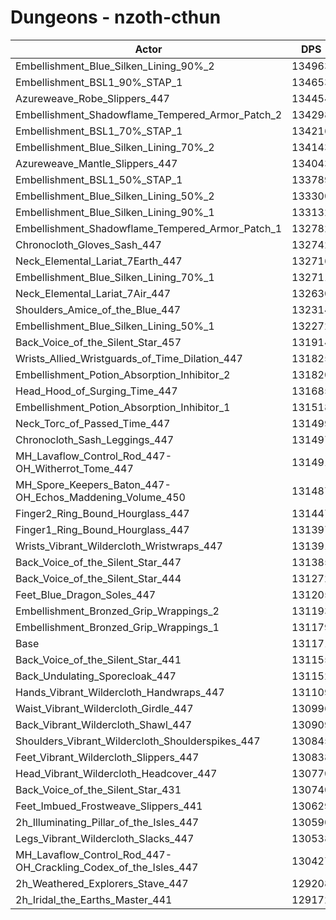 # Dungeons - nzoth-cthun
| Actor | DPS | Increase |
|---|:---:|:---:|
|Embellishment_Blue_Silken_Lining_90%_2|134963|2.89%|
|Embellishment_BSL1_90%_STAP_1|134653|2.65%|
|Azureweave_Robe_Slippers_447|134454|2.50%|
|Embellishment_Shadowflame_Tempered_Armor_Patch_2|134298|2.38%|
|Embellishment_BSL1_70%_STAP_1|134216|2.32%|
|Embellishment_Blue_Silken_Lining_70%_2|134143|2.27%|
|Azureweave_Mantle_Slippers_447|134043|2.19%|
|Embellishment_BSL1_50%_STAP_1|133789|2.00%|
|Embellishment_Blue_Silken_Lining_50%_2|133300|1.62%|
|Embellishment_Blue_Silken_Lining_90%_1|133132|1.49%|
|Embellishment_Shadowflame_Tempered_Armor_Patch_1|132782|1.23%|
|Chronocloth_Gloves_Sash_447|132742|1.20%|
|Neck_Elemental_Lariat_7Earth_447|132716|1.18%|
|Embellishment_Blue_Silken_Lining_70%_1|132711|1.17%|
|Neck_Elemental_Lariat_7Air_447|132630|1.11%|
|Shoulders_Amice_of_the_Blue_447|132314|0.87%|
|Embellishment_Blue_Silken_Lining_50%_1|132272|0.84%|
|Back_Voice_of_the_Silent_Star_457|131914|0.57%|
|Wrists_Allied_Wristguards_of_Time_Dilation_447|131825|0.50%|
|Embellishment_Potion_Absorption_Inhibitor_2|131820|0.49%|
|Head_Hood_of_Surging_Time_447|131685|0.39%|
|Embellishment_Potion_Absorption_Inhibitor_1|131518|0.26%|
|Neck_Torc_of_Passed_Time_447|131499|0.25%|
|Chronocloth_Sash_Leggings_447|131497|0.25%|
|MH_Lavaflow_Control_Rod_447-OH_Witherrot_Tome_447|131491|0.24%|
|MH_Spore_Keepers_Baton_447-OH_Echos_Maddening_Volume_450|131487|0.24%|
|Finger2_Ring_Bound_Hourglass_447|131447|0.21%|
|Finger1_Ring_Bound_Hourglass_447|131397|0.17%|
|Wrists_Vibrant_Wildercloth_Wristwraps_447|131391|0.17%|
|Back_Voice_of_the_Silent_Star_447|131385|0.16%|
|Back_Voice_of_the_Silent_Star_444|131272|0.08%|
|Feet_Blue_Dragon_Soles_447|131205|0.03%|
|Embellishment_Bronzed_Grip_Wrappings_2|131193|0.02%|
|Embellishment_Bronzed_Grip_Wrappings_1|131179|0.01%|
|Base|131171|0.00%|
|Back_Voice_of_the_Silent_Star_441|131155|-0.01%|
|Back_Undulating_Sporecloak_447|131152|-0.01%|
|Hands_Vibrant_Wildercloth_Handwraps_447|131109|-0.05%|
|Waist_Vibrant_Wildercloth_Girdle_447|130996|-0.13%|
|Back_Vibrant_Wildercloth_Shawl_447|130909|-0.20%|
|Shoulders_Vibrant_Wildercloth_Shoulderspikes_447|130845|-0.25%|
|Feet_Vibrant_Wildercloth_Slippers_447|130838|-0.25%|
|Head_Vibrant_Wildercloth_Headcover_447|130770|-0.31%|
|Back_Voice_of_the_Silent_Star_431|130740|-0.33%|
|Feet_Imbued_Frostweave_Slippers_441|130629|-0.41%|
|2h_Illuminating_Pillar_of_the_Isles_447|130590|-0.44%|
|Legs_Vibrant_Wildercloth_Slacks_447|130538|-0.48%|
|MH_Lavaflow_Control_Rod_447-OH_Crackling_Codex_of_the_Isles_447|130427|-0.57%|
|2h_Weathered_Explorers_Stave_447|129208|-1.50%|
|2h_Iridal_the_Earths_Master_441|129172|-1.52%|
